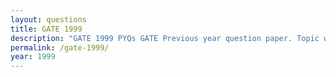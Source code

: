 ```yaml
---
layout: questions
title: GATE 1999
description: "GATE 1999 PYQs GATE Previous year question paper. Topic wise gate questions."
permalink: /gate-1999/
year: 1999
---
```


